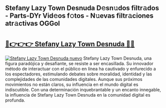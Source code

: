 ## Stefany Lazy Town Desnuda D𝚎sn𝚞dos filtr𝚊dos - Parts-DYr Vid𝚎os f𝚘tos - N𝚞evas filtr𝚊ciones atr𝚊ctivas OGGol

# <h2><a href="http://mb1spu.tromn.icu/?c=Stefany+Lazy+Town+Desnuda">🔗👉👉👉 Stefany Lazy Town Desnuda 🔗🔗</a></h2>

[![Stefany Lazy Town Desnuda nuevo](https://i.imgur.com/pEAQMta.gif)](http://mb1spu.tromn.icu/?c=Stefany+Lazy+Town+Desnuda)
Stefany Lazy Town Desnuda, una figura paradójica y desafiante, se resiste a ser encasillada. Su innovador método de interactuar con el público en línea ha cautivado y enfurecido a los espectadores, estimulando debates sobre moralidad, identidad y las complejidades de las comunidades digitales. Aunque sus próximos movimientos no están claros, su influencia en el mundo digital es indiscutible. Con una determinación inquebrantable y un encanto innegable, la influencia de Stefany Lazy Town Desnuda en la comunidad digital es profunda.
